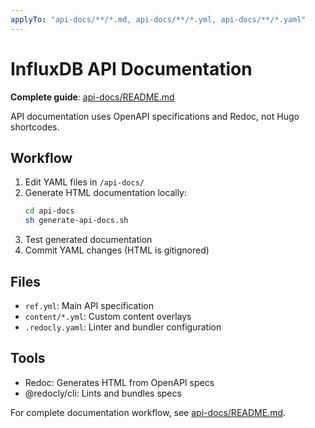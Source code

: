 ```yaml
---
applyTo: "api-docs/**/*.md, api-docs/**/*.yml, api-docs/**/*.yaml"
---
```


# InfluxDB API Documentation

**Complete guide**: [api-docs/README.md](../../api-docs/README.md)

API documentation uses OpenAPI specifications and Redoc, not Hugo shortcodes.

## Workflow

1. Edit YAML files in `/api-docs/`
2. Generate HTML documentation locally:
   ```sh
   cd api-docs
   sh generate-api-docs.sh
   ```
3. Test generated documentation
4. Commit YAML changes (HTML is gitignored)

## Files

- `ref.yml`: Main API specification
- `content/*.yml`: Custom content overlays
- `.redocly.yaml`: Linter and bundler configuration

## Tools

- Redoc: Generates HTML from OpenAPI specs
- @redocly/cli: Lints and bundles specs

For complete documentation workflow, see [api-docs/README.md](../../api-docs/README.md).
